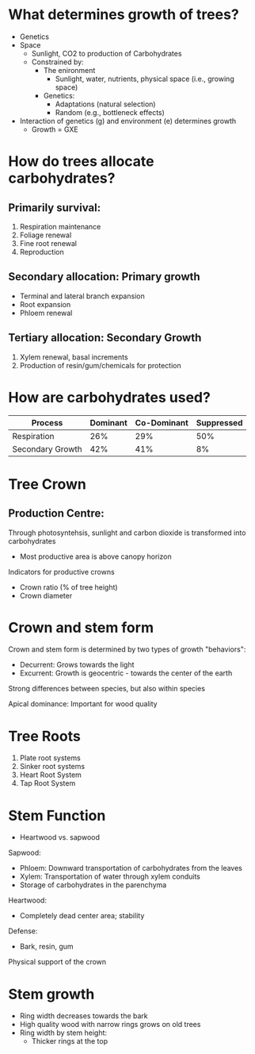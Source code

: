 # What determines growth of trees?
- Genetics
- Space
	- Sunlight, CO2 to production of Carbohydrates
	- Constrained by:
		- The enironment
			- Sunlight, water, nutrients, physical space (i.e., growing space)
		- Genetics:
			- Adaptations (natural selection)
			- Random (e.g., bottleneck effects)
- Interaction of genetics (g) and environment (e) determines growth
	- Growth = GXE



# How do trees allocate carbohydrates?
## Primarily survival: 
1. Respiration maintenance
2. Foliage renewal
3. Fine root renewal
4. Reproduction

## Secondary allocation: Primary growth
- Terminal and lateral branch expansion
- Root expansion
- Phloem renewal

## Tertiary allocation: Secondary Growth
1. Xylem renewal, basal increments
2. Production of resin/gum/chemicals for protection


# How are carbohydrates used?
Process | Dominant | Co-Dominant | Suppressed
-- | -- | -- | --
Respiration | 26% | 29% | 50%
Secondary Growth | 42% | 41% | 8%


# Tree Crown
## Production Centre:
Through photosyntehsis, sunlight and carbon dioxide is transformed into carbohydrates
- Most productive area is above canopy horizon


Indicators for productive crowns
* Crown ratio (% of tree height)
* Crown diameter


# Crown and stem form
Crown and stem form is determined by two types of growth "behaviors":
- Decurrent: Grows towards the light
- Excurrent: Growth is geocentric - towards the center of the earth

Strong differences between species, but also within species


Apical dominance: Important for wood quality




# Tree Roots
1. Plate root systems
2. Sinker root systems
3. Heart Root System
4. Tap Root System


# Stem Function
- Heartwood vs. sapwood

Sapwood: 
- Phloem: Downward transportation of carbohydrates from the leaves
- Xylem: Transportation of water through xylem conduits
- Storage of carbohydrates in the parenchyma

Heartwood:
- Completely dead center area; stability


Defense:
- Bark, resin, gum

Physical support of the crown


# Stem growth
- Ring width decreases towards the bark
- High quality wood with narrow rings grows on old trees
- Ring width by stem height:
	- Thicker rings at the top